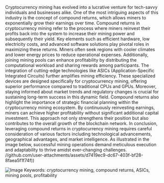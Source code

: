 Cryptocurrency mining has evolved into a lucrative venture for tech-savvy individuals and businesses alike. One of the most intriguing aspects of this industry is the concept of compound returns, which allows miners to exponentially grow their earnings over time. Compound returns in cryptocurrency mining refer to the process where miners reinvest their profits back into the system to increase their mining power and subsequently their yield.
Key elements such as efficient hardware, low electricity costs, and advanced software solutions play pivotal roles in maximizing these returns. Miners often seek regions with cooler climates and lower energy prices to reduce operational expenses. Additionally, joining mining pools can enhance profitability by distributing the computational workload and sharing rewards among participants.
The integration of cutting-edge technologies like ASICs (Application-Specific Integrated Circuits) further amplifies mining efficiency. These specialized devices are designed specifically for cryptocurrency mining, offering superior performance compared to traditional CPUs and GPUs. Moreover, staying informed about market trends and regulatory changes is crucial for sustaining long-term success in this dynamic field.
Compound returns also highlight the importance of strategic financial planning within the cryptocurrency mining ecosystem. By continuously reinvesting earnings, miners can achieve higher profitability without significant additional capital investment. This approach not only strengthens their position but also contributes to the overall growth of the blockchain network.
In conclusion, leveraging compound returns in cryptocurrency mining requires careful consideration of various factors including technological advancements, geographical advantages, and market intelligence. As illustrated in the image below, successful mining operations demand meticulous execution and adaptability to thrive amidst ever-changing challenges.
 //github.com/user-attachments/assets/d7419ec9-dc67-403f-bf28-8faea5f1f74f))

![Image](https://github.com/user-attachments/assets/4a25d116-2220-4385-b08e-f287af8fcbc4)
Keywords: cryptocurrency mining, compound returns, ASICs, mining pools, profitability
